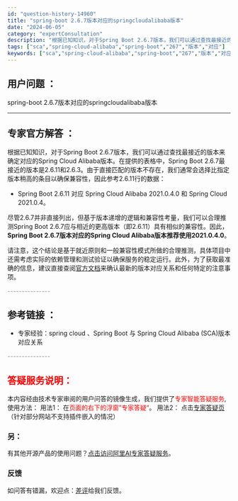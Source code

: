 ```yaml
---
id: "question-history-14960"
title: "spring-boot 2.6.7版本对应的springcloudalibaba版本"
date: "2024-06-05"
category: "expertConsultation"
description: "根据已知知识，对于Spring Boot 2.6.7版本，我们可以通过查找最接近的版本来确定对应的Spring Cloud Alibaba版本。在提供的表格中，Spring Boot 2.6.7最接近的版本是2.6.11和2.6.3。由于直接匹配的版本不存在，我们通常会选择比指定版本稍高的条目以确保"
tags: ["sca","spring-cloud-alibaba","spring-boot","267","版本","对应"]
keywords: ["sca","spring-cloud-alibaba","spring-boot","267","版本","对应"]
---
```


## 用户问题 ： 
 spring-boot 2.6.7版本对应的springcloudalibaba版本  

---------------
## 专家官方解答 ：

根据已知知识，对于Spring Boot 2.6.7版本，我们可以通过查找最接近的版本来确定对应的Spring Cloud Alibaba版本。在提供的表格中，Spring Boot 2.6.7最接近的版本是2.6.11和2.6.3。由于直接匹配的版本不存在，我们通常会选择比指定版本稍高的条目以确保兼容性，因此参考2.6.11行的数据：

- Spring Boot 2.6.11 对应 Spring Cloud Alibaba 2021.0.4.0 和 Spring Cloud 2021.0.4。

尽管2.6.7并非直接列出，但基于版本递增的逻辑和兼容性考量，我们可以合理推测Spring Boot 2.6.7应与相近的更高版本（即2.6.11）具有相似的兼容性。因此，**Spring Boot 2.6.7版本对应的Spring Cloud Alibaba版本推荐使用2021.0.4.0**。

请注意，这个结论是基于就近原则和一般兼容性模式所做的合理推测，具体项目中还需考虑实际的依赖管理和测试验证以确保服务的稳定运行。此外，为了获取最准确的信息，建议直接查阅[官方文档](https://sca.aliyun.com/docs/2023/overview/version-explain/)来确认最新的版本对应关系和任何特定的注意事项。


<font color="#949494">---------------</font> 


## 参考链接 ：

* 专家经验：spring cloud 、Spring Boot 与 Spring Cloud Alibaba (SCA)版本对应关系 


 <font color="#949494">---------------</font> 
 


## <font color="#FF0000">答疑服务说明：</font> 

本内容经由技术专家审阅的用户问答的镜像生成，我们提供了<font color="#FF0000">专家智能答疑服务</font>,使用方法：
用法1： 在<font color="#FF0000">页面的右下的浮窗”专家答疑“</font>。
用法2： 点击[专家答疑页](https://answer.opensource.alibaba.com/docs/intro)（针对部分网站不支持插件嵌入的情况）
### 另：


有其他开源产品的使用问题？[点击访问阿里AI专家答疑服务](https://answer.opensource.alibaba.com/docs/intro)。
### 反馈
如问答有错漏，欢迎点：[差评](https://ai.nacos.io/user/feedbackByEnhancerGradePOJOID?enhancerGradePOJOId=14968)给我们反馈。
